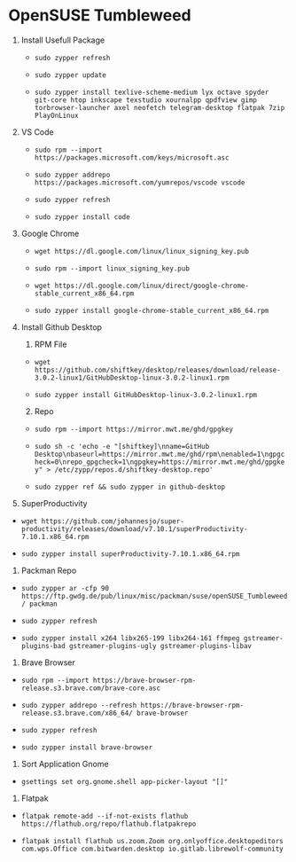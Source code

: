 # OpenSUSE Tumbleweed

1. Install Usefull Package

   - `sudo zypper refresh`

   - `sudo zypper update`

   - `sudo zypper install texlive-scheme-medium lyx octave spyder git-core htop inkscape texstudio xournalpp qpdfview gimp torbrowser-launcher axel neofetch telegram-desktop flatpak 7zip PlayOnLinux`

1. VS Code

   - `sudo rpm --import https://packages.microsoft.com/keys/microsoft.asc`

   - `sudo zypper addrepo https://packages.microsoft.com/yumrepos/vscode vscode`

   - `sudo zypper refresh`

   - `sudo zypper install code`

1. Google Chrome

   - `wget https://dl.google.com/linux/linux_signing_key.pub`

   - `sudo rpm --import linux_signing_key.pub`

   - `wget https://dl.google.com/linux/direct/google-chrome-stable_current_x86_64.rpm`

   - `sudo zypper install google-chrome-stable_current_x86_64.rpm`

1. Install Github Desktop
   
   1. RPM File
   
   - `wget https://github.com/shiftkey/desktop/releases/download/release-3.0.2-linux1/GitHubDesktop-linux-3.0.2-linux1.rpm`

   - `sudo zypper install GitHubDesktop-linux-3.0.2-linux1.rpm`

   2. Repo
  
   - `sudo rpm --import https://mirror.mwt.me/ghd/gpgkey`
		
   - `sudo sh -c 'echo -e "[shiftkey]\nname=GitHub Desktop\nbaseurl=https://mirror.mwt.me/ghd/rpm\nenabled=1\ngpgcheck=0\nrepo_gpgcheck=1\ngpgkey=https://mirror.mwt.me/ghd/gpgkey" > /etc/zypp/repos.d/shiftkey-desktop.repo'`
		
   - `sudo zypper ref && sudo zypper in github-desktop`

1. SuperProductivity

  - `wget https://github.com/johannesjo/super-productivity/releases/download/v7.10.1/superProductivity-7.10.1.x86_64.rpm`

  - `sudo zypper install superProductivity-7.10.1.x86_64.rpm`

1. Packman Repo

  - `sudo zypper ar -cfp 90 https://ftp.gwdg.de/pub/linux/misc/packman/suse/openSUSE_Tumbleweed/ packman`

  - `sudo zypper refresh`

  - `sudo zypper install x264 libx265-199 libx264-161 ffmpeg gstreamer-plugins-bad gstreamer-plugins-ugly gstreamer-plugins-libav`

1. Brave Browser

  - `sudo rpm --import https://brave-browser-rpm-release.s3.brave.com/brave-core.asc`

  - `sudo zypper addrepo --refresh https://brave-browser-rpm-release.s3.brave.com/x86_64/ brave-browser`

  - `sudo zypper refresh`
  
  - `sudo zypper install brave-browser`
  
1. Sort Application Gnome

  - `gsettings set org.gnome.shell app-picker-layout "[]"`

1. Flatpak

  - `flatpak remote-add --if-not-exists flathub https://flathub.org/repo/flathub.flatpakrepo`

  - `flatpak install flathub us.zoom.Zoom org.onlyoffice.desktopeditors com.wps.Office com.bitwarden.desktop io.gitlab.librewolf-community`

